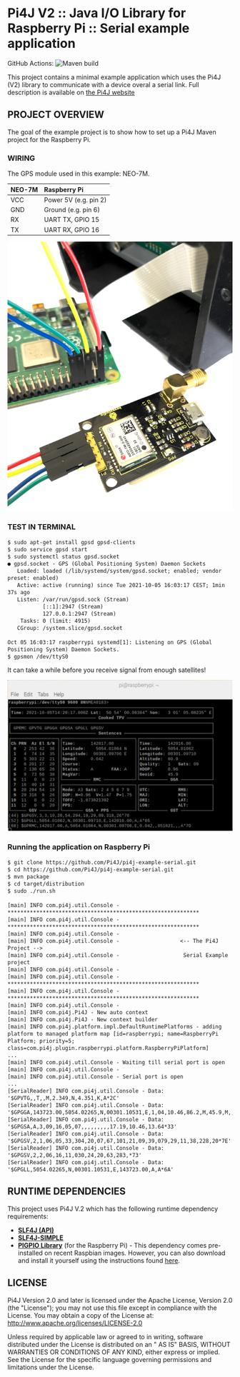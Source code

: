 Pi4J V2 :: Java I/O Library for Raspberry Pi :: Serial example application
===========================================================================

GitHub Actions:
![Maven build](https://github.com/pi4j/pi4j-example-serial/workflows/Maven/badge.svg)

This project contains a minimal example application which uses the Pi4J (V2) library to communicate with a device overal
a serial link. Full description is available
on [the Pi4J website](https://v2.pi4j.com/getting-started/minimal-example-application)

## PROJECT OVERVIEW

The goal of the example project is to show how to set up a Pi4J Maven project for the Raspberry Pi.

### WIRING

The GPS module used in this example: NEO-7M.

| NEO-7M    | Raspberry Pi            |
| :---      | :---                    |
| VCC       | Power 5V (e.g. pin 2)   |
| GND       | Ground (e.g. pin 6)     |
| RX        | UART TX, GPIO 15        |
| TX        | UART RX, GPIO 16        |

![Wiring between Raspberry Pi and GPS module](assets/raspberrypi_gps.png)

### TEST IN TERMINAL

```
$ sudo apt-get install gpsd gpsd-clients
$ sudo service gpsd start
$ sudo systemctl status gpsd.socket
● gpsd.socket - GPS (Global Positioning System) Daemon Sockets
   Loaded: loaded (/lib/systemd/system/gpsd.socket; enabled; vendor preset: enabled)
   Active: active (running) since Tue 2021-10-05 16:03:17 CEST; 1min 37s ago
   Listen: /var/run/gpsd.sock (Stream)
           [::1]:2947 (Stream)
           127.0.0.1:2947 (Stream)
    Tasks: 0 (limit: 4915)
   CGroup: /system.slice/gpsd.socket

Oct 05 16:03:17 raspberrypi systemd[1]: Listening on GPS (Global Positioning System) Daemon Sockets.
$ gpsmon /dev/ttyS0
```

It can take a while before you receive signal from enough satellites!

![Screenshot oif gpsmon](assets/screenshot-gpsmon.png)

### Running the application on Raspberry Pi

```
$ git clone https://github.com/Pi4J/pi4j-example-serial.git
$ cd https://github.com/Pi4J/pi4j-example-serial.git
$ mvn package
$ cd target/distribution
$ sudo ./run.sh

[main] INFO com.pi4j.util.Console - ************************************************************
[main] INFO com.pi4j.util.Console - ************************************************************
[main] INFO com.pi4j.util.Console - 
[main] INFO com.pi4j.util.Console -                   <-- The Pi4J Project -->                  
[main] INFO com.pi4j.util.Console -                    Serial Example project                   
[main] INFO com.pi4j.util.Console - 
[main] INFO com.pi4j.util.Console - ************************************************************
[main] INFO com.pi4j.util.Console - ************************************************************
[main] INFO com.pi4j.util.Console - 
[main] INFO com.pi4j.Pi4J - New auto context
[main] INFO com.pi4j.Pi4J - New context builder
[main] INFO com.pi4j.platform.impl.DefaultRuntimePlatforms - adding platform to managed platform map [id=raspberrypi; name=RaspberryPi Platform; priority=5; class=com.pi4j.plugin.raspberrypi.platform.RaspberryPiPlatform]
...
[main] INFO com.pi4j.util.Console - Waiting till serial port is open
[main] INFO com.pi4j.util.Console - 
[main] INFO com.pi4j.util.Console - Serial port is open
...
[SerialReader] INFO com.pi4j.util.Console - Data: '$GPVTG,,T,,M,2.349,N,4.351,K,A*2C'
[SerialReader] INFO com.pi4j.util.Console - Data: '$GPGGA,143723.00,5054.02265,N,00301.10531,E,1,04,10.46,86.2,M,45.9,M,,*5C'
[SerialReader] INFO com.pi4j.util.Console - Data: '$GPGSA,A,3,09,16,05,07,,,,,,,,,17.19,10.46,13.64*33'
[SerialReader] INFO com.pi4j.util.Console - Data: '$GPGSV,2,1,06,05,33,304,20,07,67,101,21,09,39,079,29,11,38,228,20*7E'
[SerialReader] INFO com.pi4j.util.Console - Data: '$GPGSV,2,2,06,16,11,030,24,20,63,283,*73'
[SerialReader] INFO com.pi4j.util.Console - Data: '$GPGLL,5054.02265,N,00301.10531,E,143723.00,A,A*6A'
```

## RUNTIME DEPENDENCIES

This project uses Pi4J V.2 which has the following runtime dependency requirements:

- [**SLF4J (API)**](https://www.slf4j.org/)
- [**SLF4J-SIMPLE**](https://www.slf4j.org/)
- [**PIGPIO Library**](http://abyz.me.uk/rpi/pigpio) (for the Raspberry Pi) - This dependency comes pre-installed on
  recent Raspbian images. However, you can also download and install it yourself using the instructions found
  [here](http://abyz.me.uk/rpi/pigpio/download.html).

## LICENSE

Pi4J Version 2.0 and later is licensed under the Apache License, Version 2.0 (the "License"); you may not use this file
except in compliance with the License. You may obtain a copy of the License at:
http://www.apache.org/licenses/LICENSE-2.0

Unless required by applicable law or agreed to in writing, software distributed under the License is distributed on an "
AS IS" BASIS, WITHOUT WARRANTIES OR CONDITIONS OF ANY KIND, either express or implied. See the License for the specific
language governing permissions and limitations under the License.

